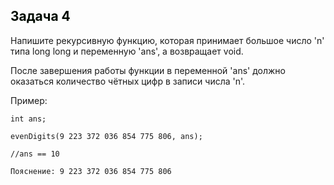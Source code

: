 ## <font color="#tomato">Задача 4</font>

Напишите рекурсивную функцию, которая принимает большое число 'n' типа long long и переменную 'ans', а возвращает void. 

После завершения работы функции в переменной 'ans' должно оказаться количество чётных цифр в записи числа 'n'.

Пример:

```text
int ans;

evenDigits(9 223 372 036 854 775 806, ans);

//ans == 10

Пояснение: 9 223 372 036 854 775 806
```
